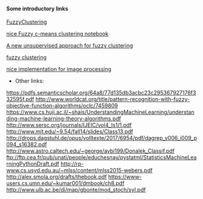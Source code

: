 #### Some introductory links

[FuzzyClustering](https://www.sbi.uni-rostock.de/files/Students/Materials/SBI_Materials_Clustering.pdf)

[nice Fuzzy c-means clustering notebook](https://pythonhosted.org/scikit-fuzzy/auto_examples/plot_cmeans.html#prediction)

[A new unsupervised approach for fuzzy clustering](https://www.sciencedirect.com/science/article/pii/S0165011407001091)

[fuzzy clustering](https://www.slideshare.net/aydinayanzadeh/fuzzy-clusteringcmeans-kmeans)

[nice implementation for image processing](https://www.slideshare.net/foofiM/fuzzy-image-processing)

- Other links:


https://pdfs.semanticscholar.org/64a8/77d135db3acbc23c295367927176f332595f.pdf
http://www.worldcat.org/title/pattern-recognition-with-fuzzy-objective-function-algorithms/oclc/7459809
https://www.cs.huji.ac.il/~shais/UnderstandingMachineLearning/understanding-machine-learning-theory-algorithms.pdf
http://www.sersc.org/journals/IJEIC/vol4_Is1/1.pdf
http://www.mit.edu/~9.54/fall14/slides/Class13.pdf
http://drops.dagstuhl.de/opus/volltexte/2017/6954/pdf/dagrep_v006_i009_p094_s16382.pdf
http://www.astro.caltech.edu/~george/aybi199/Donalek_Classif.pdf
ftp://ftp.cea.fr/pub/unati/people/educhesnay/pystatml/StatisticsMachineLearningPythonDraft.pdf
http://rp-www.cs.usyd.edu.au/~mlss/content/mlss2015-webers.pdf
http://alex.smola.org/drafts/thebook.pdf
https://www-users.cs.umn.edu/~kumar001/dmbook/ch8.pdf
http://www.ulb.ac.be/di/map/gbonte/mod_stoch/syl.pdf
